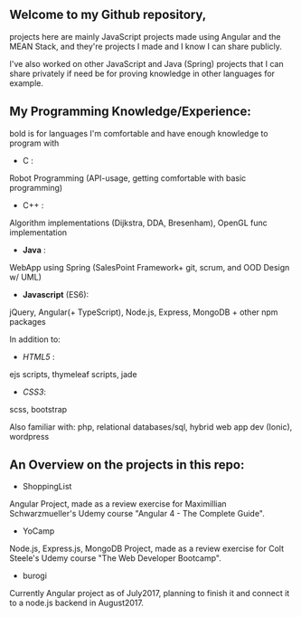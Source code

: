 ## Welcome to my Github repository, 
projects here are mainly JavaScript projects made using Angular and the MEAN Stack, and they're projects I made and I know I can share publicly. 

I've also worked on other JavaScript and Java (Spring) projects that I can share privately if need be for proving knowledge in other languages for example.

## My Programming Knowledge/Experience:

bold is for languages I'm comfortable and have enough knowledge to program with 
- C :   

Robot Programming (API-usage, getting comfortable with basic programming) 

- C++ :  

Algorithm implementations (Dijkstra, DDA, Bresenham), OpenGL func implementation   

- **Java**  :   

WebApp using Spring (SalesPoint Framework+ git, scrum, and OOD Design w/ UML) 

- **Javascript** (ES6):    

jQuery, Angular(+ TypeScript), Node.js, Express, MongoDB + other npm packages

In addition to: 

- *HTML5* : 

ejs scripts, thymeleaf scripts, jade 

- *CSS3*: 

scss, bootstrap

Also familiar with: php, relational databases/sql, hybrid web app dev (Ionic), wordpress

## An Overview on the projects in this repo: 

- ShoppingList 

Angular Project, made as a review exercise for Maximillian Schwarzmueller's Udemy course "Angular 4 - The Complete Guide". 

- YoCamp

Node.js, Express.js, MongoDB Project, made as a review exercise for Colt Steele's Udemy course "The Web Developer Bootcamp".

- burogi

Currently Angular project as of July2017, planning to finish it and connect it to a node.js backend in August2017.
